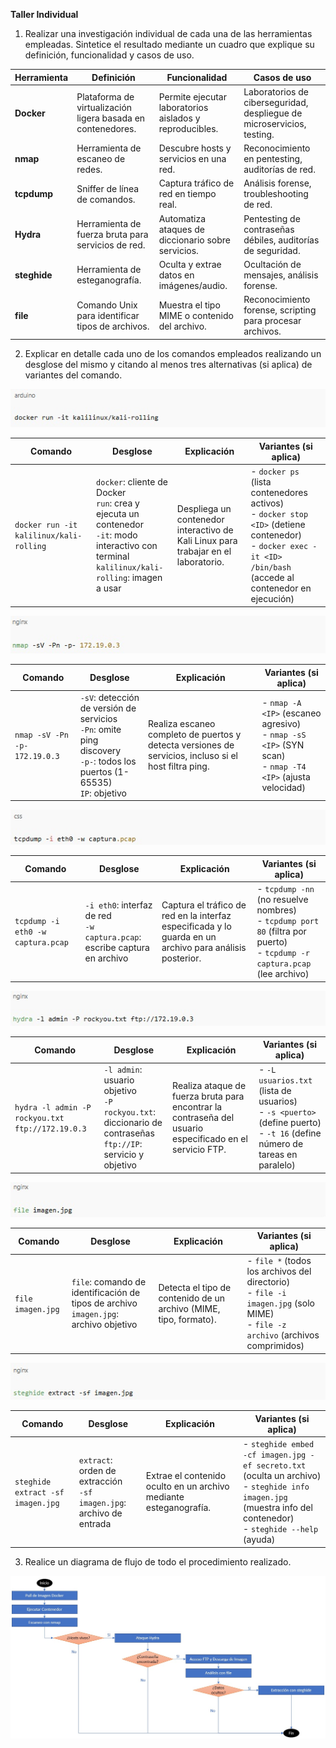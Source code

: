 **Taller Individual**

1. Realizar una investigación individual de cada una de las herramientas empleadas. Sintetice el resultado mediante un cuadro que explique su definición, funcionalidad y casos de uso.

| Herramienta | Definición | Funcionalidad | Casos de uso |
|-------------|------------|----------------|--------------|
| **Docker** | Plataforma de virtualización ligera basada en contenedores. | Permite ejecutar laboratorios aislados y reproducibles. | Laboratorios de ciberseguridad, despliegue de microservicios, testing. |
| **nmap** | Herramienta de escaneo de redes. | Descubre hosts y servicios en una red. | Reconocimiento en pentesting, auditorías de red. |
| **tcpdump** | Sniffer de línea de comandos. | Captura tráfico de red en tiempo real. | Análisis forense, troubleshooting de red. |
| **Hydra** | Herramienta de fuerza bruta para servicios de red. | Automatiza ataques de diccionario sobre servicios. | Pentesting de contraseñas débiles, auditorías de seguridad. |
| **steghide** | Herramienta de esteganografía. | Oculta y extrae datos en imágenes/audio. | Ocultación de mensajes, análisis forense. |
| **file** | Comando Unix para identificar tipos de archivos. | Muestra el tipo MIME o contenido del archivo. | Reconocimiento forense, scripting para procesar archivos. |

2. Explicar en detalle cada uno de los comandos empleados realizando un desglose del mismo y citando al menos tres alternativas (si aplica) de variantes del comando.

![Descripción](Imagenes/Imagen%201.jpg)

| Comando | Desglose | Explicación | Variantes (si aplica) |
|---------|----------|-------------|-----------------------|
| `docker run -it kalilinux/kali-rolling` | `docker`: cliente de Docker <br>`run`: crea y ejecuta un contenedor <br>`-it`: modo interactivo con terminal <br>`kalilinux/kali-rolling`: imagen a usar | Despliega un contenedor interactivo de Kali Linux para trabajar en el laboratorio. | - `docker ps` (lista contenedores activos) <br> - `docker stop <ID>` (detiene contenedor) <br> - `docker exec -it <ID> /bin/bash` (accede al contenedor en ejecución) |

![Descripción](Imagenes/Imagen%202.jpg)

| Comando | Desglose | Explicación | Variantes (si aplica) |
|---------|----------|-------------|-----------------------|
| `nmap -sV -Pn -p- 172.19.0.3` | `-sV`: detección de versión de servicios <br>`-Pn`: omite ping discovery <br>`-p-`: todos los puertos (1-65535) <br>`IP`: objetivo | Realiza escaneo completo de puertos y detecta versiones de servicios, incluso si el host filtra ping. | - `nmap -A <IP>` (escaneo agresivo) <br> - `nmap -sS <IP>` (SYN scan) <br> - `nmap -T4 <IP>` (ajusta velocidad) |

![Descripción](Imagenes/Imagen%203.jpg)

| Comando | Desglose | Explicación | Variantes (si aplica) |
|---------|----------|-------------|-----------------------|
| `tcpdump -i eth0 -w captura.pcap` | `-i eth0`: interfaz de red <br>`-w captura.pcap`: escribe captura en archivo | Captura el tráfico de red en la interfaz especificada y lo guarda en un archivo para análisis posterior. | - `tcpdump -nn` (no resuelve nombres) <br> - `tcpdump port 80` (filtra por puerto) <br> - `tcpdump -r captura.pcap` (lee archivo) |

![Descripción](Imagenes/Imagen%204.jpg)

| Comando | Desglose | Explicación | Variantes (si aplica) |
|---------|----------|-------------|-----------------------|
| `hydra -l admin -P rockyou.txt ftp://172.19.0.3` | `-l admin`: usuario objetivo <br>`-P rockyou.txt`: diccionario de contraseñas <br>`ftp://IP`: servicio y objetivo | Realiza ataque de fuerza bruta para encontrar la contraseña del usuario especificado en el servicio FTP. | - `-L usuarios.txt` (lista de usuarios) <br> - `-s <puerto>` (define puerto) <br> - `-t 16` (define número de tareas en paralelo) |

![Descripción](Imagenes/Imagen%205.jpg)

| Comando | Desglose | Explicación | Variantes (si aplica) |
|---------|----------|-------------|-----------------------|
| `file imagen.jpg` | `file`: comando de identificación de tipos de archivo <br>`imagen.jpg`: archivo objetivo | Detecta el tipo de contenido de un archivo (MIME, tipo, formato). | - `file *` (todos los archivos del directorio) <br> - `file -i imagen.jpg` (solo MIME) <br> - `file -z archivo` (archivos comprimidos) |

![Descripción](Imagenes/Imagen%206.jpg)

| Comando | Desglose | Explicación | Variantes (si aplica) |
|---------|----------|-------------|-----------------------|
| `steghide extract -sf imagen.jpg` | `extract`: orden de extracción <br>`-sf imagen.jpg`: archivo de entrada | Extrae el contenido oculto en un archivo mediante esteganografía. | - `steghide embed -cf imagen.jpg -ef secreto.txt` (oculta un archivo) <br> - `steghide info imagen.jpg` (muestra info del contenedor) <br> - `steghide --help` (ayuda) |

3. Realice un diagrama de flujo de todo el procedimiento realizado.

![Descripción](Imagenes/Imagen%207.jpg)
